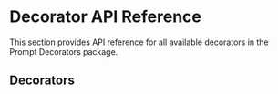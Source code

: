 # Decorator API Reference

This section provides API reference for all available decorators in the Prompt Decorators package.

## Decorators
